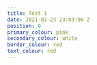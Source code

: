 ```yaml
---
title: Test 1
date: 2021-02-23 23:03:00 Z
position: 0
primary_colour: pink
secondary_colour: white
border_colour: red
text_colour: red
---
```


